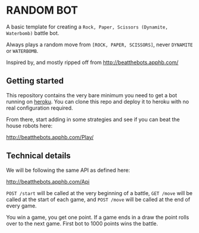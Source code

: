 # RANDOM BOT

A basic template for creating a `Rock, Paper, Scissors (Dynamite, Waterbomb)` battle bot.

Always plays a random move from `[ROCK, PAPER, SCISSORS]`, never `DYNAMITE` or `WATERBOMB`.

Inspired by, and mostly ripped off from http://beatthebots.apphb.com/

## Getting started

This repository contains the very bare minimum you need to get a bot running on [heroku](https://www.heroku.com). You can clone this repo and deploy it to heroku with no real configuration required.

From there, start adding in some strategies and see if you can beat the house robots here:

http://beatthebots.apphb.com/Play/

## Technical details

We will be following the same API as defined here:

http://beatthebots.apphb.com/Api

`POST /start` will be called at the very beginning of a battle, `GET /move` will be called at the start of each game, and `POST /move` will be called at the end of every game.

You win a game, you get one point. If a game ends in a draw the point rolls over to the next game. First bot to 1000 points wins the battle.
